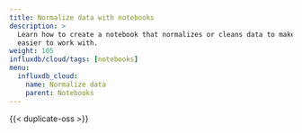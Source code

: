 ```yaml
---
title: Normalize data with notebooks
description: >  
  Learn how to create a notebook that normalizes or cleans data to make it
  easier to work with.
weight: 105
influxdb/cloud/tags: [notebooks]
menu:
  influxdb_cloud:
    name: Normalize data
    parent: Notebooks
---
```


{{< duplicate-oss >}}
